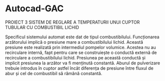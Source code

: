 # Autocad-GAC


PROIECT 3   SISTEM DE REGLARE A TEMPERATURII UNUI CUPTOR TUBULAR CU COMBUSTIBIL LICHID

Specificul sistemului automat este dat de tipul combustibilului. Funcționarea arzătorului implică o presiune mare a combustibilului lichid. Această presiune este realizată prin intermediul pompelor volumice. Acestea nu au recirculare internă, fapt pentru care se construiește o conductă externă de recirculare a combustibilului lichid. Presiunea pe această conductă și implicit presiunea la arzător va fi menținută constantă. Aburul de pulverizare trebuie introdus în cuptor astfel încât diferența de presiune între fluxul de abur și cel de combustibil să rămână constantă.
